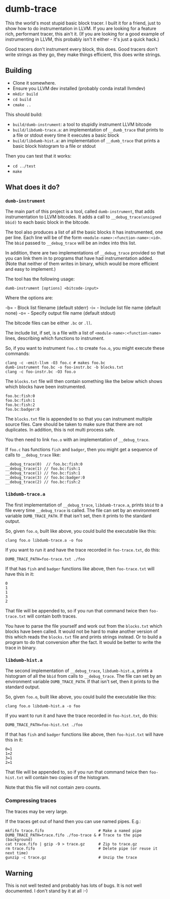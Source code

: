 # dumb-trace
This the world's most stupid basic block tracer. I built it for a friend, just to show how to do instrumentation in LLVM. If you are looking for a feature rich, performant tracer, this ain't it. (If you are looking for a good example of instrumenting in LLVM, this probably isn't it either - it's just a quick hack.)

Good tracers don't instrument every block, this does. Good tracers don't write strings as they go, they make things efficient, this does write strings.

## Building
- Clone it somewhere.
- Ensure you LLVM dev installed (probably conda install llvmdev)
- `mkdir build`
- `cd build`
- `cmake ..`

This should build:

- `build/dumb-instrument`: a tool to stupidly instrument LLVM bitcode
- `build/libdumb-trace.a`: an implementation of `__dumb_trace` that prints to a file or stdout every time it executes a basic block
- `build/libdumb-hist.a`: an implementation of `__dumb_trace` that prints a basic block histogram to a file or stdout

Then you can test that it works:

- `cd ../test`
- `make`

## What does it do?
### `dumb-instrument`
The main part of this project is a tool, called `dumb-instrument`, that adds instrumentation to LLVM bitcodes. It adds a call to `__debug_trace(unsigned bbid)` to each basic block in the bitcode.

The tool also produces a list of all the basic blocks it has instrumented, one per line. Each line will be of the form `<module-name>:<function-name>:<id>`. The `bbid` passed to `__debug_trace` will be an index into this list.

In addition, there are two implementations of `__debug_trace` provided so that you can link them in to programs that have had instrumentation added. (Note that neither of them writes in binary, which would be more efficient and easy to implement.)

The tool has the following usage:

    dumb-instrument [options] <bitcode-input>

Where the options are:

  -b=<filename> - Block list filename (default stderr)
  -i=<filename> - Include list file name (default none)
  -o=<filename> - Specify output file name (default stdout)

The bitcode files can be either `.bc` or `.ll`.

The include list, if set, is a file with a list of `<module-name>:<function-name>` lines, describing which functions to instrument.

So, if you want to instrument `foo.c` to create `foo.o`, you might execute these commands:

    clang -c -emit-llvm -O3 foo.c # makes foo.bc
    dumb-instrument foo.bc -o foo-instr.bc -b blocks.txt
    clang -c foo-instr.bc -O3 foo.o

The `blocks.txt` file will then contain something like the below which shows which blocks have been instrumented.

    foo.bc:fish:0
    foo.bc:fish:1
    foo.bc:fish:2
    foo.bc:badger:0

The `blocks.txt` file is appended to so that you can instrument multiple source files. Care should be taken to make sure that there are not duplicates. In addition, this is not multi process safe.

You then need to link `foo.o` with an implementation of `__debug_trace`. 

If `foo.c` has functions `fish` and `badger`, then you might get a sequence of calls to `__debug_trace` like:

    __debug_trace(0)  // foo.bc:fish:0
    __debug_trace(1) // foo.bc:fish:1
    __debug_trace(1) // foo.bc:fish:1
    __debug_trace(3) // foo.bc:badger:0
    __debug_trace(2) // foo.bc:fish:2

### `libdumb-trace.a`
The first implementation of `__debug_trace`, `libdumb-trace.a`, prints `bbid` to a file every time `__debug_trace` is called. The file can set by an environment variable `DUMB_TRACE_PATH`. If that isn't set, then it prints to the standard output.

So, given `foo.o`, built like above, you could build the executable like this:

    clang foo.o libdumb-trace.a -o foo

If you want to run it and have the trace recorded in `foo-trace.txt`, do this:

    DUMB_TRACE_PATH=foo-trace.txt ./foo 

If that has `fish` and `badger` functions like above, then `foo-trace.txt` will have this in it:

    0
    1
    1
    3
    2
 
That file will be appended to, so if you run that command twice then `foo-trace.txt` will contain both traces.

You have to parse the file yourself and work out from the `blocks.txt` which blocks have been called. It would not be hard to make another version of this which reads the `blocks.txt` file and prints strings instead. Or to build a program to do that conversion after the fact. It would be better to write the trace in binary.

### `libdumb-hist.a`
The second implementation of `__debug_trace`, `libdumb-hist.a`, prints a histogram of all the `bbid` from calls to `__debug_trace`. The file can set by an environment variable `DUMB_TRACE_PATH`. If that isn't set, then it prints to the standard output.

So, given `foo.o`, built like above, you could build the executable like this:

    clang foo.o libdumb-hist.a -o foo

If you want to run it and have the trace recorded in `foo-hist.txt`, do this:

    DUMB_TRACE_PATH=foo-hist.txt ./foo 

If that has `fish` and `badger` functions like above, then `foo-hist.txt` will have this in it:

    0=1
    1=2
    3=1
    2=1
 
That file will be appended to, so if you run that command twice then `foo-hist.txt` will contain two copies of the histogram.

Note that this file will not contain zero counts.

### Compressing traces
The traces may be very large.

If the traces get out of hand then you can use named pipes. E.g.:

    mkfifo trace.fifo                        # Make a named pipe
    DUMB_TRACE_PATH=trace.fifo ./foo-trace & # Trace to the pipe (background)
    cat trace.fifo | gzip -9 > trace.gz      # Zip to trace.gz
    rm trace.fifo                            # Delete pipe (or reuse it next time)
    gunzip -c trace.gz                       # Unzip the trace

## Warning
This is not well tested and probably has lots of bugs. It is not well documented. I don't stand by it at all :-)